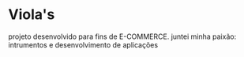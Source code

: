 # Viola's 

projeto desenvolvido para fins de E-COMMERCE.
juntei minha paixão: intrumentos  e desenvolvimento de aplicações

